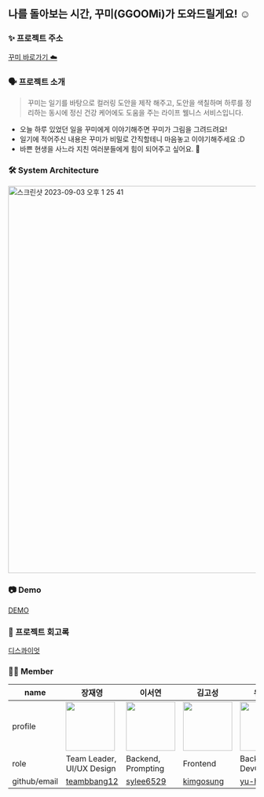 ## 나를 돌아보는 시간, 꾸미(GGOOMi)가 도와드릴게요! ☺️

### ✨ 프로젝트 주소
[꾸미 바로가기 ☁️](http://ggoomi.world/)

### 🗣 프로젝트 소개
> 꾸미는 일기를 바탕으로 컬러링 도안을 제작 해주고, 도안을 색칠하며 하루를 정리하는 동시에 정신 건강 케어에도 도움을 주는 라이프 웰니스 서비스입니다.
> 
* 오늘 하루 있었던 일을 꾸미에게 이야기해주면 꾸미가 그림을 그려드려요!  
* 일기에 적어주신 내용은 꾸미가 비밀로 간직할테니 마음놓고 이야기해주세요 :D
* 바쁜 현생을 사느라 지친 여러분들에게 힘이 되어주고 싶어요. 💪

### 🛠 System Architecture
<img width="789" alt="스크린샷 2023-09-03 오후 1 25 41" src="https://github.com/prompter-day-2023/.github/assets/96467030/a6f2a88c-fd04-4ed8-8816-ad4729817d80">

### 📷 Demo

[DEMO](https://youtu.be/I7PFO_c1o-M)

### 📝 프로젝트 회고록
[디스콰이엇](https://disquiet.io/product/%EC%96%B4%EB%A5%B8%EC%9D%B4%EB%A5%BC-%EC%9C%84%ED%95%9C-%EA%B7%B8%EB%A6%BC-%EC%9D%BC%EA%B8%B0-%EC%BB%AC%EB%9F%AC%EB%A7%81%EB%B6%81-%EA%BE%B8%EB%AF%B8)

### 👩‍💻 Member
| name | 장재영 | 이서연 | 김고성 | 유희진 |
| --- | --- | --- | --- | --- |
| profile | <img src="https://github.com/prompter-day-2023/.github/assets/96467030/8e2e9ae8-1fa0-4277-8b39-3a85befa4575" width=100px height=100px/> | <img src="https://avatars.githubusercontent.com/u/68765200?v=4" width=100px height=100px/> | <img src="https://avatars.githubusercontent.com/u/121794841?v=4" width=100px height=100px/> | <img src="https://avatars.githubusercontent.com/u/96467030?v=4" width=100px height=100px/> |
| role | Team Leader,<br/>UI/UX Design | Backend,<br/>Prompting | Frontend | Backend,<br/>DevOps |
| github/email | [teambbang12](teambbang12@naver.com) | [sylee6529](https://github.com/sylee6529) | [kimgosung](https://github.com/kimgosung) | [yu-heejin](http://github.com/yu-heejin) |
